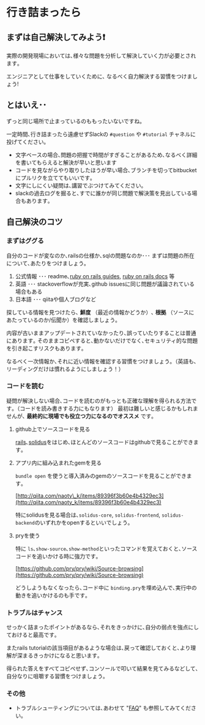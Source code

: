 # 行き詰まったら

## まずは自己解決してみよう❗

実際の開発現場においては､様々な問題を分析して解決していく力が必要とされます｡

エンジニアとして仕事をしていくために､ なるべく自力解決する習慣をつけましょう!

## とはいえ･･

ずっと同じ場所で止まっているのももったいないですね｡

一定時間､行き詰まったら遠慮せずSlackの `#question` や `#tutorial` チャネルに投げてください｡

* 文字ベースの場合､問題の把握で時間がすぎることがあるため､なるべく詳細を書いてもらえると解決が早いと思います
* コードを見ながらやり取りしたほうが早い場合､ブランチを切ってbitbucketにプルリクを立ててもいいです｡
* 文字にしにくい疑問は､講習でぶつけてみてください｡
* slackの過去ログを掘ると､すでに誰かが同じ問題で解決策を見出している場合もあります｡

## 自己解決のコツ

### まずはググる

自分のコードが変なのか､railsの仕様か､sqlの問題なのか･･･ まずは問題の所在について､あたりをつけましょう｡

1. 公式情報 ･･･ readme､[ruby on rails guides](http://guides.rubyonrails.org/), [ruby on rails docs](http://api.rubyonrails.org/) 等
2. 英語 ･･･ stackoverflowが充実､github issuesに同じ問題が議論されている場合もある
3. 日本語 ･･･ qiitaや個人ブログなど

探している情報を見つけたら､ **鮮度** （最近の情報かどうか）､ **根拠** （ソースにあたっているのか/伝聞か）を確認しましょう｡

内容が古いままアップデートされていなかったり､誤っていたりすることは普通にあります｡ そのままコピペすると､動かないだけでなく､セキュリティ的な問題を引き起こすリスクもあります｡

なるべく一次情報か､それに近い情報を確認する習慣をつけましょう｡（英語も､リーディングだけは慣れるようにしましょう！）

### コードを読む

疑問が解決しない場合､コードを読むのがもっとも正確な理解を得られる方法です｡（コードを読み書きする力にもなります） 最初は難しいと感じるかもしれませんが､ **最終的に現場でも役立つ力になるのでオススメ** です｡

1. github上でソースコードを見る  


   [rails](https://github.com/rails/rails)､[solidus](https://github.com/solidusio/solidus)をはじめ､ほとんどのソースコードはgithubで見ることができます｡

2. アプリ内に組み込まれたgemを見る  


   `bundle open` を使うと導入済みのgemのソースコードを見ることができます｡  


   [http://qiita.com/naoty\_k/items/89396f3b60e4b4329ec3](http://qiita.com/naoty_k/items/89396f3b60e4b4329ec3)  


   特にsolidusを見る場合は､`solidus-core`, `solidus-frontend`, `solidus-backend`のいずれかをopenするといいでしょう｡  

3. pryを使う  


   特に `ls`､`show-source`､`show-method`といったコマンドを覚えておくと､ソースコードを追いかける時に強力です｡  


   [https://github.com/pry/pry/wiki/Source-browsing](https://github.com/pry/pry/wiki/Source-browsing)  


   どうしようもなくなったら､コード中に `binding.pry`を埋め込んで､実行中の動きを追いかけるのも手です｡  

### トラブルはチャンス

せっかく詰まったポイントがあるなら､それをきっかけに､自分の弱点を強点にしておけると最高です｡

またrails tutorialの該当項目があるような場合は､戻って確認しておくと､より理解が深まるきっかけになると思います｡

得られた答えをすべてコピペせず､コンソールで叩いて結果を見てみるなどして､自分なりに咀嚼する習慣をつけましょう｡

### その他

* トラブルシューティングについては､あわせて "[FAQ](undefined.md)" も参照してみてください｡

